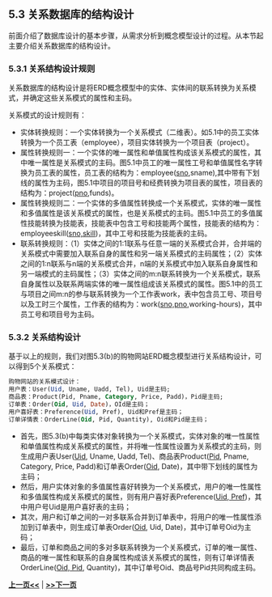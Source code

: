 ## 5.3  关系数据库的结构设计

前面介绍了数据库设计的基本步骤，从需求分析到概念模型设计的过程。从本节起主要介绍关系数据库的结构设计。


### 5.3.1 关系结构设计规则

关系数据库的结构设计是将ERD概念模型中的实体、实体间的联系转换为关系模式，并确定这些关系模式的属性和主码。

关系模式的设计规则有：

* 实体转换规则：一个实体转换为一个关系模式（二维表）。如5.1中的员工实体转换为一个员工表（employee），项目实体转换为一个项目表（project）。
* 属性转换规则一：一个实体的唯一属性和单值属性构成该关系模式的属性，其中唯一属性是关系模式的主码。图5.1中员工的唯一属性工号和单值属性名字转换为员工表的属性，员工表的结构为：employee(<u>sno</u>,sname),其中带有下划线的属性为主码，图5.1中项目的项目号和经费转换为项目表的属性，项目表的结构为：project(<u>pno</u>,funds)。
* 属性转换规则二：一个实体的多值属性转换成一个关系模式，实体的唯一属性和多值属性是该关系模式的属性，也是关系模式的主码。图5.1中员工的多值属性技能转换为技能表，技能表中包含工号和技能两个属性，技能表的结构为：employeeskill(<u>sno,skill</u>)，其中工号和技能为技能表的主码。
* 联系转换规则：（1）实体之间的1:1联系与任意一端的关系模式合并，合并端的关系模式中需要加入联系自身的属性和另一端关系模式的主码属性；（2）实体之间的1:n联系与n端的关系模式合并，n端的关系模式中加入联系自身属性和另一端模式的主码属性；（3）实体之间的m:n联系转换为一个关系模式，联系自身属性以及联系两端实体的唯一属性组成该关系模式的属性。图5.1中的员工与项目之间m:n的参与联系转换为一个工作表work，表中包含员工号、项目号以及工时三个属性，工作表的结构为：work(<u>sno,pno</u>,working-hours)，其中员工号和项目号为主码。

### 5.3.2 关系结构设计


基于以上的规则，我们对图5.3(b)的购物网站ERD概念模型进行关系结构设计，可以得到5个关系模式：

```SQL
购物网站的关系模式设计：
用户表：User(Uid, Uname, Uadd, Tel), Uid是主码;
商品表：Product(Pid, Pname, Category, Price, Padd)，Pid是主码;
订单表：Order(Oid, Uid, Date)，OId是主码；
用户喜好表：Preference(Uid, Pref), Uid和Pref是主码；
订单详情表：OrderLine(Oid, Pid, Quantity), Oid和Pid是主码；
```

* 首先，图5.3(b)中每类实体对象转换为一个关系模式，实体对象的唯一性属性和单值属性构成关系模式的属性，并将唯一性属性设置为关系模式的主码，则生成用户表User(<u>Uid</u>, Uname, Uadd, Tel)、商品表Product(<u>Pid</u>, Pname, Category, Price, Padd)和订单表Order(<u>Oid</u>, Date)，其中带下划线的属性为主码；
* 然后，用户实体对象的多值属性喜好转换为一个关系模式，用户的唯一性属性和多值属性构成关系模式的属性，则有用户喜好表Preference(<u>Uid, Pref</u>)，其中用户号Uid是用户喜好表的主码；
* 其次，用户和订单之间的一对多联系合并到订单表中，将用户的唯一性属性添加到订单表中，则生成订单表Order(<u>Oid</u>, Uid, Date)，其中订单号Oid为主码；
* 最后，订单和商品之间的多对多联系转换为一个关系模式，订单的唯一属性、商品的唯一属性和联系的自身属性构成该关系模式的属性，则有订单详情表OrderLine(<u>Oid, Pid</u>, Quantity)，其中订单号Oid、商品号Pid共同构成主码。

[**上一页<<**](chapter5.2.md) | [**>>下一页**](chapter5.4-R.md)
